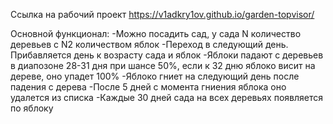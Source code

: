 Ссылка на рабочий проект https://v1adkry1ov.github.io/garden-topvisor/

Основной функционал:
-Можно посадить сад, у сада N количество деревьев с N2 количеством яблок
-Переход в следующий день. Прибавляется день к возрасту сада и яблок
-Яблоки падают с деревьев в диапозоне 28-31 дня при шансе 50%, если к 32 дню яблоко висит на дереве, оно упадет 100%
-Яблоко гниет на следующий день после падения с дерева
-После 5 дней с момента гниения яблока оно удалется из списка
-Каждые 30 дней сада на всех деревьях появляется по яблоку

